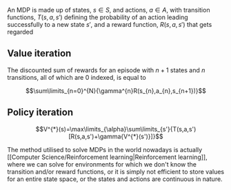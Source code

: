 An MDP is made up of states, $s\in{S}$, and actions, $a\in{A}$, with transition functions, $T(s,a,s')$ defining the probability of an action leading successfully to a new state $s'$, and a reward function, $R(s,a,s')$ that gets regarded

## Value iteration

The discounted sum of rewards for an episode with $n+1$ states and $n$ transitions, all of which are 0 indexed, is equal to

$$\sum\limits_{n=0}^{N}{\gamma^{n}R(s_{n},a_{n},s_{n+1})}$$

## Policy iteration

$$V^{*}(s)=\max\limits_{\alpha}\sum\limits_{s'}{T(s,a,s')[R(s,a,s')+\gamma{V^{*}(s')}]}$$

The method utilised to solve MDPs in the world nowadays is actually [[Computer Science/Reinforcement learning|Reinforcement learning]], where we can solve for environments for which we don't know the transition and/or reward functions, or it is simply not efficient to store values for an entire state space, or the states and actions are continuous in nature.